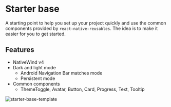 # Starter base

A starting point to help you set up your project quickly and use the common components provided by `react-native-reusables`. The idea is to make it easier for you to get started.

## Features

- NativeWind v4
- Dark and light mode
  - Android Navigation Bar matches mode
  - Persistent mode
- Common components
  - ThemeToggle, Avatar, Button, Card, Progress, Text, Tooltip

![starter-base-template](https://github.com/mrzachnugent/react-native-reusables/assets/63797719/42c94108-38a7-498b-9c70-18640420f1bc)
